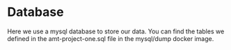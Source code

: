 # Database

Here we use a mysql database to store our data. You can find the tables we defined in the amt-project-one.sql file in the mysql/dump docker image.